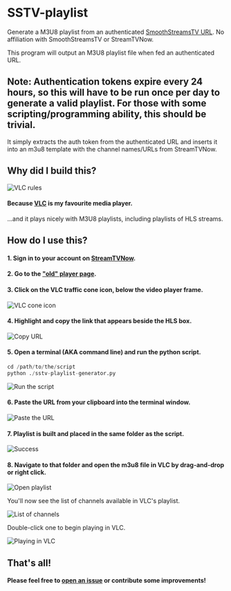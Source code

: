 # SSTV-playlist
Generate a M3U8 playlist from an authenticated [SmoothStreamsTV URL](http://streamtvnow.tv/players/web_auth_old/index.php).  No affiliation with SmoothStreamsTV or StreamTVNow.

This program will output an M3U8 playlist file when fed an authenticated URL.  

## Note: Authentication tokens expire every 24 hours, so this will have to be run once per day to generate a valid playlist.  For those with some scripting/programming ability, this should be trivial.

It simply extracts the auth token from the authenticated URL and inserts it into an m3u8 template with the channel names/URLs from StreamTVNow.

## Why did I build this?


![VLC rules](https://upload.wikimedia.org/wikipedia/commons/thumb/e/e6/VLC_Icon.svg/200px-VLC_Icon.svg.png)
#### Because [VLC](https://www.videolan.org/) is my favourite media player.
...and it plays nicely with M3U8 playlists, including playlists of HLS streams.

## How do I use this?

#### 1. Sign in to your account on [StreamTVNow](http://streamtvnow.tv).

#### 2. Go to the ["old" player page](http://streamtvnow.tv/players/web_auth_old/index.php).

#### 3. Click on the VLC traffic cone icon, below the video player frame.

![VLC cone icon](images/click-on-vlc.png)

#### 4. Highlight and copy the link that appears beside the **HLS** box.

![Copy URL](images/copy-URL.png)

#### 5. Open a terminal (AKA command line) and run the python script.

```python
cd /path/to/the/script
python ./sstv-playlist-generator.py
```

![Run the script](images/run-script.png)

#### 6. Paste the URL from your clipboard into the terminal window.

![Paste the URL](images/paste-URL.png)

#### 7. Playlist is built and placed in the same folder as the script.

![Success](images/success.png)

#### 8. Navigate to that folder and open the m3u8 file in VLC by drag-and-drop or right click.

![Open playlist](images/open-playlist.png)

You'll now see the list of channels available in VLC's playlist.

![List of channels](images/channel-list.png)

Double-click one to begin playing in VLC.

![Playing in VLC](images/vlc.png)

## That's all!

#### Please feel free to [open an issue](https://github.com/stvhwrd/SmoothStreamsTV-playlist/issues) or contribute some improvements!
